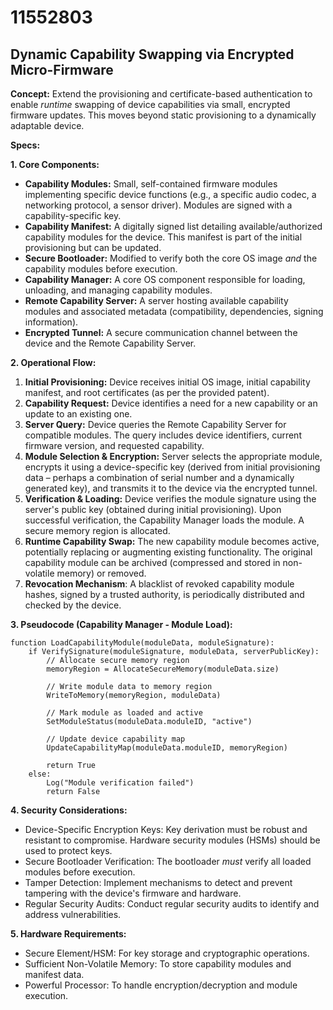 # 11552803

## Dynamic Capability Swapping via Encrypted Micro-Firmware

**Concept:** Extend the provisioning and certificate-based authentication to enable *runtime* swapping of device capabilities via small, encrypted firmware updates. This moves beyond static provisioning to a dynamically adaptable device.

**Specs:**

**1. Core Components:**

*   **Capability Modules:** Small, self-contained firmware modules implementing specific device functions (e.g., a specific audio codec, a networking protocol, a sensor driver). Modules are signed with a capability-specific key.
*   **Capability Manifest:** A digitally signed list detailing available/authorized capability modules for the device. This manifest is part of the initial provisioning but can be updated.
*   **Secure Bootloader:** Modified to verify both the core OS image *and* the capability modules before execution.
*   **Capability Manager:** A core OS component responsible for loading, unloading, and managing capability modules.
*   **Remote Capability Server:** A server hosting available capability modules and associated metadata (compatibility, dependencies, signing information).
*   **Encrypted Tunnel:** A secure communication channel between the device and the Remote Capability Server.

**2. Operational Flow:**

1.  **Initial Provisioning:** Device receives initial OS image, initial capability manifest, and root certificates (as per the provided patent).
2.  **Capability Request:** Device identifies a need for a new capability or an update to an existing one.
3.  **Server Query:** Device queries the Remote Capability Server for compatible modules.  The query includes device identifiers, current firmware version, and requested capability.
4.  **Module Selection & Encryption:** Server selects the appropriate module, encrypts it using a device-specific key (derived from initial provisioning data – perhaps a combination of serial number and a dynamically generated key), and transmits it to the device via the encrypted tunnel.
5.  **Verification & Loading:** Device verifies the module signature using the server's public key (obtained during initial provisioning). Upon successful verification, the Capability Manager loads the module.  A secure memory region is allocated.
6.  **Runtime Capability Swap:** The new capability module becomes active, potentially replacing or augmenting existing functionality. The original capability module can be archived (compressed and stored in non-volatile memory) or removed.
7.  **Revocation Mechanism**: A blacklist of revoked capability module hashes, signed by a trusted authority, is periodically distributed and checked by the device.

**3.  Pseudocode (Capability Manager - Module Load):**

```
function LoadCapabilityModule(moduleData, moduleSignature):
    if VerifySignature(moduleSignature, moduleData, serverPublicKey):
        // Allocate secure memory region
        memoryRegion = AllocateSecureMemory(moduleData.size)

        // Write module data to memory region
        WriteToMemory(memoryRegion, moduleData)

        // Mark module as loaded and active
        SetModuleStatus(moduleData.moduleID, "active")

        // Update device capability map
        UpdateCapabilityMap(moduleData.moduleID, memoryRegion)

        return True
    else:
        Log("Module verification failed")
        return False
```

**4. Security Considerations:**

*   Device-Specific Encryption Keys: Key derivation must be robust and resistant to compromise.  Hardware security modules (HSMs) should be used to protect keys.
*   Secure Bootloader Verification:  The bootloader *must* verify all loaded modules before execution.
*   Tamper Detection: Implement mechanisms to detect and prevent tampering with the device's firmware and hardware.
*   Regular Security Audits:  Conduct regular security audits to identify and address vulnerabilities.

**5. Hardware Requirements:**

*   Secure Element/HSM: For key storage and cryptographic operations.
*   Sufficient Non-Volatile Memory: To store capability modules and manifest data.
*   Powerful Processor: To handle encryption/decryption and module execution.